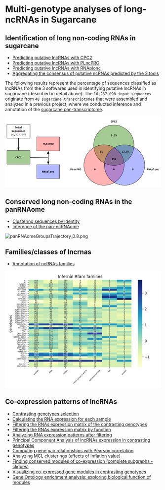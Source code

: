 # Multi-genotype analyses of long-ncRNAs in Sugarcane

## Identification of long non-coding RNAs in sugarcane
* [Predicting putative lncRNAs with CPC2](https://github.com/labbces/sugarcane_RNAome/wiki/Predicting-putative-lncRNAs-with-CPC2)
* [Predicting putative lncRNAs with PLncPRO](https://github.com/labbces/sugarcane_RNAome/wiki/Predicting-putative-lncRNAs-with-PLncPRO)
* [Predicting putative lncRNAs with RNAplonc](https://github.com/labbces/sugarcane_RNAome/wiki/Predicting-putative-lncRNAs-with-RNAplonc)
* [Aggregating the consensus of putative ncRNAs predicted by the 3 tools](https://github.com/labbces/sugarcane_RNAome/wiki/Aggregating-the-consensus-of-putative-ncRNAs-predicted-by-the-3-tools)

The following results represent the percentage of sequences classified as lncRNAs from the 3 softwares used in identifying putative lncRNAs in sugarcane (described in detail above). The `16,237,098 input sequences` originate from `48 sugarcane transcriptomes` that were assembled and analyzed in a previous project, where we conducted inference and annotation of the [sugarcane pan-transcriptome](https://github.com/labbces/SCPT).

![predicting_lncRNAs_results](https://github.com/labbces/sugarcane_RNAome/blob/main/images/predicting_lncRNAs_results.PNG)

## Conserved long non-coding RNAs in the panRNAome
* [Clustering sequences by identity](https://github.com/labbces/sugarcane_RNAome/wiki/Clustering-sequences-by-identity)
* [Inference of the pan-ncRNAome](https://github.com/labbces/sugarcane_RNAome/wiki/Inference-of-the-pan%E2%80%90ncRNAome)

![panRNAomeGroupsTrajectory_0.8.png](https://github.com/labbces/sugarcane_RNAome/blob/main/scripts/panTrajectory/panRNAome/panRNAomeGroupsTrajectory_0.8.png)

## Families/classes of lncrnas
* [Annotation of ncRNAs families](https://github.com/labbces/sugarcane_RNAome/wiki/Annotation-of-ncRNAs-families)

![infernal_cpclncrnas_families_48_normalized_annotation.png](https://github.com/labbces/sugarcane_RNAome/blob/main/scripts/runInfernal/plotGraph/ncRNA_consensus/infernal_cpclncrnas_families_48_normalized_annotation.png)

## Co-expression patterns of lncRNAs
* [Contrasting genotypes selection](https://github.com/labbces/sugarcane_RNAome/wiki/Contrasting-genotypes-selection)
* [Calculating the RNA expression for each sample](https://github.com/labbces/sugarcane_RNAome/wiki/Calculating-the-RNA-expression-for-each-sample)
* [Filtering the RNAs expression matrix of the contrasting genotypes](https://github.com/labbces/sugarcane_RNAome/wiki/Filtering-the-RNAs-expression-matrix-of-the-contrasting-genotypes)
* [Filtering the RNAs expression matrix by function](https://github.com/labbces/sugarcane_RNAome/wiki/Filtering-the-RNAs-expression-matrix-by-function)
* [Analyzing RNA expression patterns after filtering](https://github.com/labbces/sugarcane_RNAome/wiki/Analyzing-RNA-expression-patterns-after-filtering)
* [Principal Component Analysis of lncRNAs expression in contrasting genotypes](https://github.com/labbces/sugarcane_RNAome/wiki/Principal-Component-Analysis-of-lncRNAs-expression-in-contrasting-genotypes)
* [Computing gene pair relationships with Pearson correlation](https://github.com/labbces/sugarcane_RNAome/wiki/Computing-gene-pair-relationships-with-Pearson-correlation)
* [Analyzing MCL clusterings (effects of Inflation value)](https://github.com/labbces/sugarcane_RNAome/wiki/Analyzing-MCL-clusterings-(effects-of-Inflation-value))
* [Finding conserved modules of co-expression (complete subgraphs - cliques)](https://github.com/labbces/sugarcane_RNAome/wiki/Finding-conserved-modules-of-co%E2%80%90expression-(complete-subgraphs-%E2%80%90-cliques))
* [Visualizing co-expressed gene modules in contrasting genotypes](https://github.com/labbces/sugarcane_RNAome/wiki/Visualizing-co%E2%80%90expressed-gene-modules-in-contrasting-genotypes)
* [Gene Ontology enrichment analysis: exploring biological function of modules](https://github.com/labbces/sugarcane_RNAome/wiki/Gene-Ontology-enrichment-analysis:-exploring-biological-function-of-modules)
